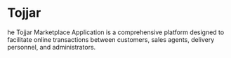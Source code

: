 # Tojjar
he Tojjar Marketplace Application is a comprehensive platform designed to facilitate online transactions between customers, sales agents, delivery personnel, and administrators. 
